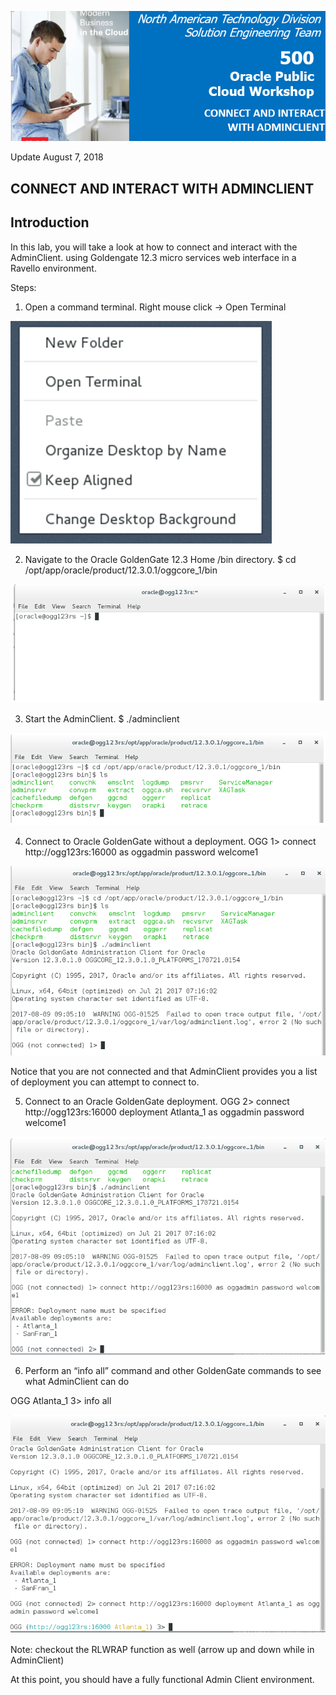 ![](images/500/Lab500_image100.PNG)

Update August 7, 2018

## CONNECT AND INTERACT WITH ADMINCLIENT
## Introduction

In this lab, you will take a look at how to connect and interact with the AdminClient. using Goldengate 12.3 micro services web interface in a Ravello environment.


Steps:
1. Open a command terminal.
Right mouse click -> Open Terminal

![](images/500/Lab500_image101.png)

2. Navigate to the Oracle GoldenGate 12.3 Home /bin directory.
   $ cd /opt/app/oracle/product/12.3.0.1/oggcore_1/bin

![](images/500/Lab500_image102.png)

3. Start the AdminClient.
   $ ./adminclient

![](images/500/Lab500_image103.png)

4. Connect to Oracle GoldenGate without a deployment.
OGG 1> connect http://ogg123rs:16000 as oggadmin password
welcome1

![](images/500/Lab500_image104.png)

Notice that you are not connected and that AdminClient provides you a list of deployment you can attempt to connect to.

5. Connect to an Oracle GoldenGate deployment.
OGG 2> connect http://ogg123rs:16000 deployment Atlanta_1 as oggadmin password welcome1

![](images/500/Lab500_image105.png)

6. Perform an “info all” command and other GoldenGate commands to see what AdminClient can do

OGG Atlanta_1 3> info all

![](images/500/Lab500_image106.png)

Note: checkout the RLWRAP function as well (arrow up and down while in AdminClient)


At this point, you should have a fully functional Admin Client environment. 